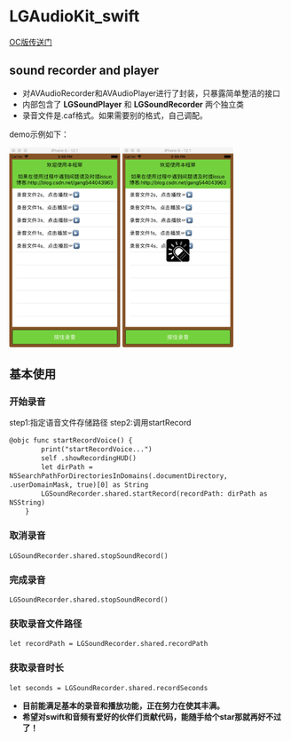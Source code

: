 # LGAudioKit_swift

[OC版传送门](https://github.com/gang544043963/LGAudioKit)

## sound recorder and player

- 对AVAudioRecorder和AVAudioPlayer进行了封装，只暴露简单整洁的接口
- 内部包含了 **LGSoundPlayer** 和 **LGSoundRecorder** 两个独立类
- 录音文件是.caf格式。如果需要别的格式，自己调配。

demo示例如下：

<img src="https://github.com/gang544043963/MyDataSource/blob/master/LGAudioKit_swift_image1.png" alt="CXLSlideList Screenshot" width="200" height="360"/>  <img src="https://github.com/gang544043963/MyDataSource/blob/master/LGAudioKit_swift_image2.png" alt="CXLSlideList Screenshot" width="200" height="360"/>

## 基本使用
### 开始录音
step1:指定语音文件存储路径
step2:调用startRecord
```
@objc func startRecordVoice() {
		print("startRecordVoice...")
        self .showRecordingHUD()
		let dirPath = NSSearchPathForDirectoriesInDomains(.documentDirectory, .userDomainMask, true)[0] as String
        LGSoundRecorder.shared.startRecord(recordPath: dirPath as NSString)
	}
```
### 取消录音
```
LGSoundRecorder.shared.stopSoundRecord()
```
### 完成录音
```
LGSoundRecorder.shared.stopSoundRecord()
```
### 获取录音文件路径
```
let recordPath = LGSoundRecorder.shared.recordPath
```
### 获取录音时长
```
let seconds = LGSoundRecorder.shared.recordSeconds
```

- **目前能满足基本的录音和播放功能，正在努力在使其丰满。**
- **希望对swift和音频有爱好的伙伴们贡献代码，能随手给个star那就再好不过了！**
